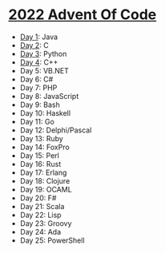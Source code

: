 # [2022 Advent Of Code](https://adventofcode.com/2022)

* [Day 1](./day1): Java
* [Day 2](./day2): C
* [Day 3](./day3): Python
* [Day 4](./day4): C++
* Day 5: VB.NET
* Day 6: C#
* Day 7: PHP
* Day 8: JavaScript
* Day 9: Bash
* Day 10: Haskell
* Day 11: Go
* Day 12: Delphi/Pascal
* Day 13: Ruby
* Day 14: FoxPro
* Day 15: Perl
* Day 16: Rust
* Day 17: Erlang
* Day 18: Clojure
* Day 19: OCAML
* Day 20: F#
* Day 21: Scala
* Day 22: Lisp
* Day 23: Groovy
* Day 24: Ada
* Day 25: PowerShell
